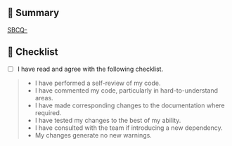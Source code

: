 ## 🎯 Summary

<!-- COMPLETE JIRA LINK BELOW -->
[SBCQ-](https://citz-imb.atlassian.net/browse/SBCQ-####)

<!-- PROVIDE BELOW an explanation of your changes and any supporting images -->


## 🔰 Checklist

- [ ] I have read and agree with the following checklist.

> - I have performed a self-review of my code.
> - I have commented my code, particularly in hard-to-understand areas.
> - I have made corresponding changes to the documentation where required.
> - I have tested my changes to the best of my ability.
> - I have consulted with the team if introducing a new dependency.
> - My changes generate no new warnings.
